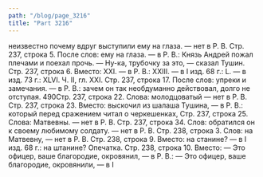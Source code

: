 ```yaml
---
path: "/blog/page_3216"
title: "Part 3216"
---
```


неизвестно почему вдруг выступили ему на глаза. — нет в Р. В.
Стр. 237, строка 5.
После слов: ему на глаза. — в Р. В.: Князь Андрей пожал плечами и поехал прочь.
— Ну-ка, трубочку за это, — сказал Тушин.
Стр. 237, строка 6.
Вместо: XXI. — в Р. В.: XXIII. — в I изд. 68 г.: L. — в изд. 73 г.: XLVI.
Ч. II, гл. XXI.
Стр. 237, строка 17.
После слов: упреки и замечания. — в Р. В.: зачем он так необдуманно действовал, долго не отступая.
490Стр. 237, строка 22.
Слова: молодцоватый — нет в Р. В.
Стр. 237, строка 23.
Вместо: выскочил из шалаша Тушина, — в Р. В.: который перед сражением читал о черкешенках,
Стр. 237, строка 25.
Слова: Матвевны. — нет в Р. В.
Стр. 237, строка 34.
Слов: обратился он к своему любимому солдату. — нет в Р. В.
Стр. 238, строка 3.
Слов: на Матвевну, — нет в Р. В.
Стр. 238, строка 9.
Вместо: на станине? — в I изд. 68 г.: на штанине? Опечатка.
Стр. 238, строка 10.
Вместо: — Это офицер, ваше благородие, окровянил, — в Р. В.: — Это офицер, ваше благородие, окровянили, — в I
